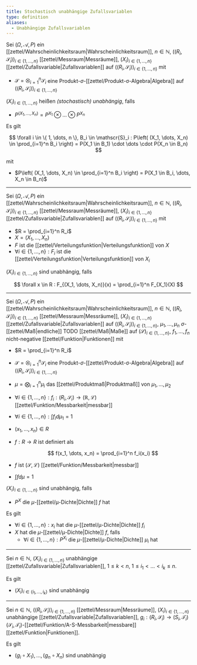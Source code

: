 ```yaml
---
title: Stochastisch unabhängige Zufallsvariablen
type: definition
aliases:
  - Unabhängige Zufallsvariablen
---
```


Sei $(\Omega, \mathcal{A}, P)$ ein [[zettel/Wahrscheinlichkeitsraum|Wahrscheinlichkeitsraum]], $n \in \mathbb{N}$, $((R_i, \mathscr{S}_i))_{i \in \{ 1, \dots, n \}}$ [[zettel/Messraum|Messräume]], $(X_i)_{i \in \{ 1, \dots, n \}}$ [[zettel/Zufallsvariable|Zufallsvariablen]] auf $((R_i, \mathscr{S}_i))_{i \in \{ 1, \dots, n \}}$ mit
- $\mathscr{S} = \bigotimes_{i=1}^n \mathscr{S}_i$ eine Produkt-$\sigma$-[[zettel/Produkt-σ-Algebra|Algebra]] auf $((R_i, \mathscr{S}_i))_{i \in \{ 1, \dots, n \}}$

$(X_i)_{i \in \{ 1, \dots, n \}}$ heißen *(stochastisch) unabhängig*, falls
- $P^{(X_1, \dots, X_n)} = P^{X_1} \otimes \dots \otimes P^{X_n}$

Es gilt

$$
	\forall i \in \{ 1, \dots, n \}, B_i \in \mathscr{S}_i : P\left( (X_1, \dots, X_n) \in \prod_{i=1}^n B_i \right) = P(X_1 \in B_1) \cdot \dots \cdot P(X_n \in B_n)
$$

mit
- $P\left( (X_1, \dots, X_n) \in \prod_{i=1}^n B_i \right) = P(X_1 \in B_i, \dots, X_n \in B_n)$

---

Sei $(\Omega, \mathcal{A}, P)$ ein [[zettel/Wahrscheinlichkeitsraum|Wahrscheinlichkeitsraum]], $n \in \mathbb{N}$, $((R_i, \mathscr{S}_i))_{i \in \{ 1, \dots, n \}}$ [[zettel/Messraum|Messräume]], $(X_i)_{i \in \{ 1, \dots, n \}}$ [[zettel/Zufallsvariable|Zufallsvariablen]] auf $((R_i, \mathscr{S}_i))_{i \in \{ 1, \dots, n \}}$ mit
- $R = \prod_{i=1}^n R_i$
- $X = (X_1, \dots, X_n)$
- $F$ ist die [[zettel/Verteilungsfunktion|Verteilungsfunktion]] von $X$
- $\forall i \in \{ 1, \dots, n \} : F_i$ ist die [[zettel/Verteilungsfunktion|Verteilungsfunktion]] von $X_i$

$(X_i)_{i \in \{ 1, \dots, n \}}$ sind unabhängig, falls

$$
	\forall x \in R : F_{(X_1, \dots, X_n)}(x) = \prod_{i=1}^n F_{X_1}(X)
$$

---

Sei $(\Omega, \mathcal{A}, P)$ ein [[zettel/Wahrscheinlichkeitsraum|Wahrscheinlichkeitsraum]], $n \in \mathbb{N}$, $((R_i, \mathscr{S}_i))_{i \in \{ 1, \dots, n \}}$ [[zettel/Messraum|Messräume]], $(X_i)_{i \in \{ 1, \dots, n \}}$ [[zettel/Zufallsvariable|Zufallsvariablen]] auf $((R_i, \mathscr{S}_i))_{i \in \{ 1, \dots, n \}}$, $\mu_1, \dots, \mu_n$ $\sigma$-[[zettel/Maß|endliche]] TODO [[zettel/Maß|Maße]] auf $(\mathscr{S})_{i \in \{ 1, \dots, n \}}$, $f_1, \dots, f_n$ nicht-negative [[zettel/Funktion|Funktionen]] mit
- $R = \prod_{i=1}^n R_i$
- $\mathscr{S} = \bigotimes_{i=1}^n \mathscr{S}_i$ eine Produkt-$\sigma$-[[zettel/Produkt-σ-Algebra|Algebra]] auf $((R_i, \mathscr{S}_i))_{i \in \{ 1, \dots, n \}}$
- $\mu = \bigotimes_{i=1}^n \mu_i$ das [[zettel/Produktmaß|Produktmaß]] von $\mu_1, \dots, \mu_2$
- $\forall i \in \{ 1, \dots, n \} : f_i : (R_i, \mathscr{S}_i) \to (\mathbb{R}, \mathcal{L})$ [[zettel/Funktion/Messbarkeit|messbar]]
- $\forall i \in \{ 1, \dots, n \} : \int f_i d\mu_1 = 1$
- $(x_1, \dots, x_n) \in R$
- $f : R \to R$ ist definiert als
  
  $$
  f(x_1, \dots, x_n) = \prod_{i=1}^n f_i(x_i)
  $$
  
- $f$ ist $(\mathscr{S}, \mathcal{L})$ [[zettel/Funktion/Messbarkeit|messbar]]
- $\int f d\mu = 1$

$(X_i)_{i \in \{ 1, \dots, n \}}$ sind unabhängig, falls
- $P^X$ die $\mu$-[[zettel/μ-Dichte|Dichte]] $f$ hat

Es gilt
- $\forall i \in \{ 1, \dots, n \} : x_i$ hat die $\mu$-[[zettel/μ-Dichte|Dichte]] $f_i$
- $X$ hat die $\mu$-[[zettel/μ-Dichte|Dichte]] $f$, falls
	- $\forall i \in \{ 1, \dots, n \} : P^{X_i}$ die $\mu$-[[zettel/μ-Dichte|Dichte]] $\mu_i$ hat

---

Sei $n \in \mathbb{N}$, $(X_i)_{i \in \{ 1, \dots, n \}}$ unabhängige [[zettel/Zufallsvariable|Zufallsvariablen]], $1 \le k \lt  n$, $1 \le i_1 \lt \dots \lt i_k \le n$.

Es gilt
- $(X_i)_{i \in \{ i_1, \dots, i_k \}}$ sind unabhängig

---

Sei $n \in \mathbb{N}$, $((R_i, \mathscr{S}_i))_{i \in \{ 1, \dots, n \}}$ [[zettel/Messraum|Messräume]], $(X_i)_{i \in \{ 1, \dots, n \}}$ unabhängige [[zettel/Zufallsvariable|Zufallsvariablen]], $g_i : (R_i, \mathscr{S}_i) \to (S_i, \mathcal{T}_i)$ $(\mathscr{S}_i, \mathcal{T}_i)$-[[zettel/Funktion/A-S-Messbarkeit|messbare]] [[zettel/Funktion|Funktionen]].

Es gilt
- $(g_i \circ X_1), \dots, (g_n \circ X_n)$ sind unabhängig